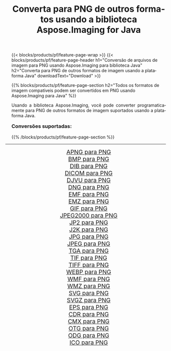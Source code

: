 ﻿---
title: Converta para PNG de outros formatos usando a biblioteca Aspose.Imaging for Java 
weight: 3920
url: /pt/java/conversion/to/png/ 
lang: pt
langdirlevel: 2
locales: zh-hans,ja,it,ru,de,es,fr,nl,id,lt,pl,pt,vi,tr,ko,zh-hant,ar,hi,th,sv,cs,uk,he
description: Usando Aspose.Imaging você pode converter para PNG de outros formatos usando Java
---

{{< blocks/products/pf/feature-page-wrap >}}
{{< blocks/products/pf/feature-page-header h1="Conversão de arquivos de imagem para PNG usando Aspose.Imaging para biblioteca Java" h2="Converta para PNG de outros formatos de imagem usando a plataforma Java" downloadText="Download" >}}


{{% blocks/products/pf/feature-page-section  h2="Todos os formatos de imagem compatíveis podem ser convertidos em PNG usando Aspose.Imaging para Java" %}}
<p align=justify>Usando a biblioteca Aspose.Imaging, você pode converter programaticamente para PNG de outros formatos de imagem suportados usando a plataforma Java.</p>
<h3 style="margin-top:16px;">
Conversões suportadas:
</h3>
{{% /blocks/products/pf/feature-page-section %}}
<div class="container-fluid productfamilypage bg-gray">
    <div class="convertypes bg-gray agp-content section">
        <div class="container">
		<hr style="margin-left:-20px;"/>
		<div class="row other-converters" style="gap: 10px;font-size: 19px;text-align:center;">
		    <div class='col-md-3 other-converter remove-lp remove-rp'><a href="/imaging/pt/java/conversion/apng-to-png/" style="padding:15px;">APNG para PNG</a></div>
<div class='col-md-3 other-converter remove-lp remove-rp'><a href="/imaging/pt/java/conversion/bmp-to-png/" style="padding:15px;">BMP para PNG</a></div>
<div class='col-md-3 other-converter remove-lp remove-rp'><a href="/imaging/pt/java/conversion/dib-to-png/" style="padding:15px;">DIB para PNG</a></div>
<div class='col-md-3 other-converter remove-lp remove-rp'><a href="/imaging/pt/java/conversion/dicom-to-png/" style="padding:15px;">DICOM para PNG</a></div>
<div class='col-md-3 other-converter remove-lp remove-rp'><a href="/imaging/pt/java/conversion/djvu-to-png/" style="padding:15px;">DJVU para PNG</a></div>
<div class='col-md-3 other-converter remove-lp remove-rp'><a href="/imaging/pt/java/conversion/dng-to-png/" style="padding:15px;">DNG para PNG</a></div>
<div class='col-md-3 other-converter remove-lp remove-rp'><a href="/imaging/pt/java/conversion/emf-to-png/" style="padding:15px;">EMF para PNG</a></div>
<div class='col-md-3 other-converter remove-lp remove-rp'><a href="/imaging/pt/java/conversion/emz-to-png/" style="padding:15px;">EMZ para PNG</a></div>
<div class='col-md-3 other-converter remove-lp remove-rp'><a href="/imaging/pt/java/conversion/gif-to-png/" style="padding:15px;">GIF para PNG</a></div>
<div class='col-md-3 other-converter remove-lp remove-rp'><a href="/imaging/pt/java/conversion/jpeg2000-to-png/" style="padding:15px;">JPEG2000 para PNG</a></div>
<div class='col-md-3 other-converter remove-lp remove-rp'><a href="/imaging/pt/java/conversion/jp2-to-png/" style="padding:15px;">JP2 para PNG</a></div>
<div class='col-md-3 other-converter remove-lp remove-rp'><a href="/imaging/pt/java/conversion/j2k-to-png/" style="padding:15px;">J2K para PNG</a></div>
<div class='col-md-3 other-converter remove-lp remove-rp'><a href="/imaging/pt/java/conversion/jpg-to-png/" style="padding:15px;">JPG para PNG</a></div>
<div class='col-md-3 other-converter remove-lp remove-rp'><a href="/imaging/pt/java/conversion/jpeg-to-png/" style="padding:15px;">JPEG para PNG</a></div>
<div class='col-md-3 other-converter remove-lp remove-rp'><a href="/imaging/pt/java/conversion/tga-to-png/" style="padding:15px;">TGA para PNG</a></div>
<div class='col-md-3 other-converter remove-lp remove-rp'><a href="/imaging/pt/java/conversion/tif-to-png/" style="padding:15px;">TIF para PNG</a></div>
<div class='col-md-3 other-converter remove-lp remove-rp'><a href="/imaging/pt/java/conversion/tiff-to-png/" style="padding:15px;">TIFF para PNG</a></div>
<div class='col-md-3 other-converter remove-lp remove-rp'><a href="/imaging/pt/java/conversion/webp-to-png/" style="padding:15px;">WEBP para PNG</a></div>
<div class='col-md-3 other-converter remove-lp remove-rp'><a href="/imaging/pt/java/conversion/wmf-to-png/" style="padding:15px;">WMF para PNG</a></div>
<div class='col-md-3 other-converter remove-lp remove-rp'><a href="/imaging/pt/java/conversion/wmz-to-png/" style="padding:15px;">WMZ para PNG</a></div>
<div class='col-md-3 other-converter remove-lp remove-rp'><a href="/imaging/pt/java/conversion/svg-to-png/" style="padding:15px;">SVG para PNG</a></div>
<div class='col-md-3 other-converter remove-lp remove-rp'><a href="/imaging/pt/java/conversion/svgz-to-png/" style="padding:15px;">SVGZ para PNG</a></div>
<div class='col-md-3 other-converter remove-lp remove-rp'><a href="/imaging/pt/java/conversion/eps-to-png/" style="padding:15px;">EPS para PNG</a></div>
<div class='col-md-3 other-converter remove-lp remove-rp'><a href="/imaging/pt/java/conversion/cdr-to-png/" style="padding:15px;">CDR para PNG</a></div>
<div class='col-md-3 other-converter remove-lp remove-rp'><a href="/imaging/pt/java/conversion/cmx-to-png/" style="padding:15px;">CMX para PNG</a></div>
<div class='col-md-3 other-converter remove-lp remove-rp'><a href="/imaging/pt/java/conversion/otg-to-png/" style="padding:15px;">OTG para PNG</a></div>
<div class='col-md-3 other-converter remove-lp remove-rp'><a href="/imaging/pt/java/conversion/odg-to-png/" style="padding:15px;">ODG para PNG</a></div>
<div class='col-md-3 other-converter remove-lp remove-rp'><a href="/imaging/pt/java/conversion/ico-to-png/" style="padding:15px;">ICO para PNG</a></div>
                </div>
        </div>
    </div>
</div>
<br/>

